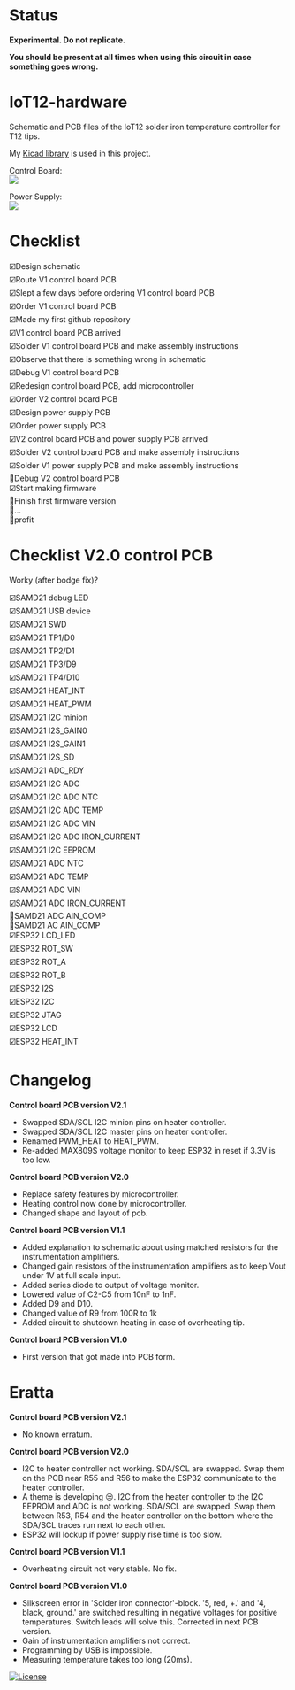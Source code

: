 # Status

**Experimental. Do not replicate.**

**You should be present at all times when using this circuit in case something goes wrong.**

# IoT12-hardware
Schematic and PCB files of the IoT12 solder iron temperature controller for T12 tips.

My [Kicad library](https://github.com/atoomnetmarc/ATOOMNETKICAD) is used in this project.

Control Board:\
![](Control%20Board/IoT12%20Control%20Board.jpg)

Power Supply:\
![](Power%20Supply/IoT12%20Power%20Supply.jpg)

# Checklist

:ballot_box_with_check:Design schematic\
:ballot_box_with_check:Route V1 control board PCB\
:ballot_box_with_check:Slept a few days before ordering V1 control board PCB\
:ballot_box_with_check:Order V1 control board PCB\
:ballot_box_with_check:Made my first github repository\
:ballot_box_with_check:V1 control board PCB arrived\
:ballot_box_with_check:Solder V1 control board PCB and make assembly instructions\
:ballot_box_with_check:Observe that there is something wrong in schematic\
:ballot_box_with_check:Debug V1 control board PCB\
:ballot_box_with_check:Redesign control board PCB, add microcontroller\
:ballot_box_with_check:Order V2 control board PCB\
:ballot_box_with_check:Design power supply PCB\
:ballot_box_with_check:Order power supply PCB\
:ballot_box_with_check:V2 control board PCB and power supply PCB arrived\
:ballot_box_with_check:Solder V2 control board PCB and make assembly instructions\
:ballot_box_with_check:Solder V1 power supply PCB and make assembly instructions\
:black_square_button:Debug V2 control board PCB\
:ballot_box_with_check:Start making firmware\
:black_square_button:Finish first firmware version\
:black_square_button:...\
:black_square_button:profit

# Checklist V2.0 control PCB

Worky (after bodge fix)?

:ballot_box_with_check:SAMD21 debug LED\
:ballot_box_with_check:SAMD21 USB device\
:ballot_box_with_check:SAMD21 SWD\
:ballot_box_with_check:SAMD21 TP1/D0\
:ballot_box_with_check:SAMD21 TP2/D1\
:ballot_box_with_check:SAMD21 TP3/D9\
:ballot_box_with_check:SAMD21 TP4/D10\
:ballot_box_with_check:SAMD21 HEAT_INT\
:ballot_box_with_check:SAMD21 HEAT_PWM\
:ballot_box_with_check:SAMD21 I2C minion\
:ballot_box_with_check:SAMD21 I2S_GAIN0\
:ballot_box_with_check:SAMD21 I2S_GAIN1\
:ballot_box_with_check:SAMD21 I2S_SD\
:ballot_box_with_check:SAMD21 ADC_RDY\
:ballot_box_with_check:SAMD21 I2C ADC\
:ballot_box_with_check:SAMD21 I2C ADC NTC\
:ballot_box_with_check:SAMD21 I2C ADC TEMP\
:ballot_box_with_check:SAMD21 I2C ADC VIN\
:ballot_box_with_check:SAMD21 I2C ADC IRON_CURRENT\
:ballot_box_with_check:SAMD21 I2C EEPROM\
:ballot_box_with_check:SAMD21 ADC NTC\
:ballot_box_with_check:SAMD21 ADC TEMP\
:ballot_box_with_check:SAMD21 ADC VIN\
:ballot_box_with_check:SAMD21 ADC IRON_CURRENT\
:black_square_button:SAMD21 ADC AIN_COMP\
:black_square_button:SAMD21 AC AIN_COMP\
:ballot_box_with_check:ESP32 LCD_LED\
:ballot_box_with_check:ESP32 ROT_SW\
:ballot_box_with_check:ESP32 ROT_A\
:ballot_box_with_check:ESP32 ROT_B\
:ballot_box_with_check:ESP32 I2S\
:ballot_box_with_check:ESP32 I2C\
:ballot_box_with_check:ESP32 JTAG\
:ballot_box_with_check:ESP32 LCD\
:ballot_box_with_check:ESP32 HEAT_INT


# Changelog

**Control board PCB version V2.1**

- Swapped SDA/SCL I2C minion pins on heater controller.
- Swapped SDA/SCL I2C master pins on heater controller.
- Renamed PWM_HEAT to HEAT_PWM.
- Re-added MAX809S voltage monitor to keep ESP32 in reset if 3.3V is too low.

**Control board PCB version V2.0**

- Replace safety features by microcontroller.
- Heating control now done by microcontroller.
- Changed shape and layout of pcb.

**Control board PCB version V1.1**

- Added explanation to schematic about using matched resistors for the instrumentation amplifiers.
- Changed gain resistors of the instrumentation amplifiers as to keep Vout under 1V at full scale input.
- Added series diode to output of voltage monitor.
- Lowered value of C2-C5 from 10nF to 1nF.
- Added D9 and D10.
- Changed value of R9 from 100R to 1k
- Added circuit to shutdown heating in case of overheating tip.

**Control board PCB version V1.0**

- First version that got made into PCB form.

# Eratta

**Control board PCB version V2.1**

- No known erratum.

**Control board PCB version V2.0**

- I2C to heater controller not working. SDA/SCL are swapped. Swap them on the PCB near R55 and R56 to make the ESP32 communicate to the heater controller.
- A theme is developing :unamused:. I2C from the heater controller to the I2C EEPROM and ADC is not working. SDA/SCL are swapped. Swap them between R53, R54 and the heater controller on the bottom where the SDA/SCL traces run next to each other.
- ESP32 will lockup if power supply rise time is too slow.

**Control board PCB version V1.1**

- Overheating circuit not very stable. No fix.

**Control board PCB version V1.0**

- Silkscreen error in 'Solder iron connector'-block. '5, red, +.' and '4, black, ground.' are switched resulting in negative voltages for positive temperatures. Switch leads will solve this. Corrected in next PCB version.
- Gain of instrumentation amplifiers not correct.
- Programming by USB is impossible.
- Measuring temperature takes too long (20ms).

[![License](https://img.shields.io/badge/License-Apache%202.0-blue.svg)](https://opensource.org/licenses/Apache-2.0)
